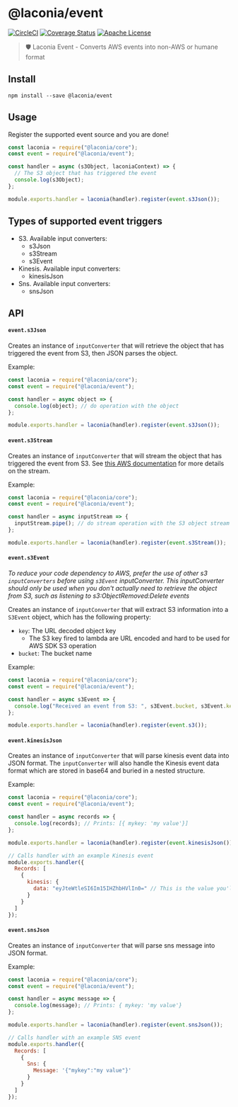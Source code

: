 # @laconia/event

[![CircleCI](https://circleci.com/gh/ceilfors/laconia/tree/master.svg?style=shield)](https://circleci.com/gh/ceilfors/laconia/tree/master)
[![Coverage Status](https://coveralls.io/repos/github/ceilfors/laconia/badge.svg?branch=master)](https://coveralls.io/github/ceilfors/laconia?branch=master)
[![Apache License](https://img.shields.io/badge/license-Apache-blue.svg)](LICENSE)

> 🛡️ Laconia Event - Converts AWS events into non-AWS or humane format

## Install

```
npm install --save @laconia/event
```

## Usage

Register the supported event source and you are done!

```js
const laconia = require("@laconia/core");
const event = require("@laconia/event");

const handler = async (s3Object, laconiaContext) => {
  // The S3 object that has triggered the event
  console.log(s3Object);
};

module.exports.handler = laconia(handler).register(event.s3Json());
```

## Types of supported event triggers

* S3. Available input converters:
  * s3Json
  * s3Stream
  * s3Event
* Kinesis. Available input converters:
  * kinesisJson
* Sns. Available input converters:
  * snsJson

## API

#### `event.s3Json`

Creates an instance of `inputConverter` that will retrieve the object that
has triggered the event from S3, then JSON parses the object.

Example:

```js
const laconia = require("@laconia/core");
const event = require("@laconia/event");

const handler = async object => {
  console.log(object); // do operation with the object
};

module.exports.handler = laconia(handler).register(event.s3Json());
```

#### `event.s3Stream`

Creates an instance of `inputConverter` that will stream the object that
has triggered the event from S3. See [this AWS documentation](https://docs.aws.amazon.com/sdk-for-javascript/v2/developer-guide/requests-using-stream-objects.html)
for more details on the stream.

Example:

```js
const laconia = require("@laconia/core");
const event = require("@laconia/event");

const handler = async inputStream => {
  inputStream.pipe(); // do stream operation with the S3 object stream
};

module.exports.handler = laconia(handler).register(event.s3Stream());
```

#### `event.s3Event`

_To reduce your code dependency to AWS, prefer the use of other s3 `inputConverters` before
using `s3Event` inputConverter. This inputConverter should only be used when
you don't actually need to retrieve the object from S3, such as listening to
s3:ObjectRemoved:Delete events_

Creates an instance of `inputConverter` that will extract S3 information
into a `S3Event` object, which has the following property:

* `key`: The URL decoded object key
  * The S3 key fired to lambda are URL encoded and hard to be used for AWS SDK S3 operation
* `bucket`: The bucket name

Example:

```js
const laconia = require("@laconia/core");
const event = require("@laconia/event");

const handler = async s3Event => {
  console.log("Received an event from S3: ", s3Event.bucket, s3Event.key);
};

module.exports.handler = laconia(handler).register(event.s3());
```

#### `event.kinesisJson`

Creates an instance of `inputConverter` that will parse kinesis event data into
JSON format. The `inputConverter` will also handle the Kinesis event data format which are
stored in base64 and buried in a nested structure.

Example:

```js
const laconia = require("@laconia/core");
const event = require("@laconia/event");

const handler = async records => {
  console.log(records); // Prints: [{ mykey: 'my value'}]
};

module.exports.handler = laconia(handler).register(event.kinesisJson());

// Calls handler with an example Kinesis event
module.exports.handler({
  Records: [
    {
      kinesis: {
        data: "eyJteWtleSI6Im15IHZhbHVlIn0=" // This is the value you'll get from object: { mykey: 'my value' }
      }
    }
  ]
});
```

#### `event.snsJson`

Creates an instance of `inputConverter` that will parse sns message into
JSON format.

Example:

```js
const laconia = require("@laconia/core");
const event = require("@laconia/event");

const handler = async message => {
  console.log(message); // Prints: { mykey: 'my value'}
};

module.exports.handler = laconia(handler).register(event.snsJson());

// Calls handler with an example SNS event
module.exports.handler({
  Records: [
    {
      Sns: {
        Message: '{"mykey":"my value"}'
      }
    }
  ]
});
```

